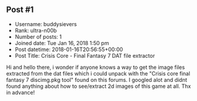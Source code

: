 ## Post #1
- Username: buddysievers
- Rank: ultra-n00b
- Number of posts: 1
- Joined date: Tue Jan 16, 2018 1:50 pm
- Post datetime: 2018-01-16T20:56:55+00:00
- Post Title: Crisis Core - Final Fantasy 7 DAT file extractor

Hi and hello there,
i wonder if anyone knows a way to get the image files extracted from the dat files which i could unpack with the "Crisis core final fantasy 7 discimg.pkg tool" found on this forums.
I googled alot and didnt found anything about how to see/extract 2d images of this game at all.
Thx in advance!
